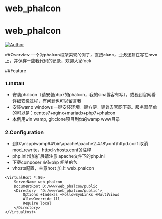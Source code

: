 # web_phalcon
# web_phalcon
[![Author](https://img.shields.io/badge/author-@weibo-blue.svg?style=flat)](http://weibo.com/jzhbiao) 

##Overview
一个对phalcon框架实现的例子，直接clone，业务逻辑在写在mvc上，并保存一些我代码的记录，欢迎大家fock

##Feature

### 1.Install
- 安装phalcon（请安装php7的phalcon，我的sina博客有写），或者到官网看详细安装过程，有问题也可以留言我
- 安装wamp windows 一键安装环境，很方便，建议去官网下载。服务器简单的可以是：centos7+nginx+mariadb+php7+phalcon
- 本例用win wamp, git clone项目到你的wamp www目录

### 2.Configuration
- 到D:\mapp\wamp64\bin\apache\apache2.4.18\conf\httpd.conf 取消mod_rewrite，httpd-vhosts.conf的注释
- php.ini 增加扩展请注意 apache文件下的php.ini
- 下载composer 安装php 相关的包
- vhosts配置，主意host 加上 web_phalcon
```
<VirtualHost *:80>
	ServerName web_phalcon
	DocumentRoot D:/www/web_phalcon/public
	<Directory  "D:/www/web_phalcon/public">
		Options +Indexes +FollowSymLinks +MultiViews
		AllowOverride All
		Require local
	</Directory>
</VirtualHost>

```